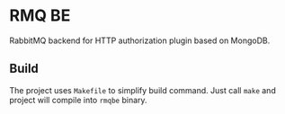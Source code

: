# RMQ BE

RabbitMQ backend for HTTP authorization plugin based on MongoDB.

## Build

The project uses `Makefile` to simplify build command. Just call `make` and
project will compile into `rmqbe` binary.
